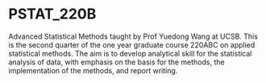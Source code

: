 # PSTAT_220B
Advanced Statistical Methods taught by Prof Yuedong Wang at UCSB. This is the second quarter of the one year graduate course 220ABC on applied statistical methods. The aim is to develop analytical skill for the statistical analysis of data, with emphasis on the basis for the methods, the implementation of the methods, and report writing.
